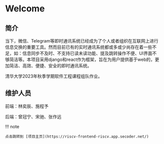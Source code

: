 # Welcome

## 简介

当下，微信、Telegram等即时通讯系统已经成为了个人或者组织在互联网上进行信息交换的重要工具。然而目前已有的实时通讯系统都或多或少尚存在着一些不足，如：信息同步不及时、不支持已读未读功能、提及跳转操作不便、UI界面不够简洁等。本项目采用django和react作为框架，旨在为用户提供基于web的，更加简洁、高效、便捷、安全的即时通讯系统。

清华大学2023年秋季学期软件工程课程组队作业。

## 维护人员

前端：林奕辰、施程予

后端：曾冠宁、宋驰、张作远

!!! note

    点击跳转到 [项目主页](https://riscv-frontend-riscv.app.secoder.net/)
